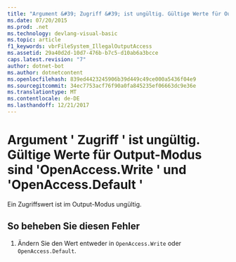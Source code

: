 ```yaml
---
title: "Argument &#39; Zugriff &#39; ist ungültig. Gültige Werte für Output-Modus sind &#39;OpenAccess.Write &#39; und &#39;OpenAccess.Default &#39;"
ms.date: 07/20/2015
ms.prod: .net
ms.technology: devlang-visual-basic
ms.topic: article
f1_keywords: vbrFileSystem_IllegalOutputAccess
ms.assetid: 29a40d2d-10d7-476b-b7c5-d10ab6a3bcce
caps.latest.revision: "7"
author: dotnet-bot
ms.author: dotnetcontent
ms.openlocfilehash: 839ed4423245906b39d449c49ce000a5436f04e9
ms.sourcegitcommit: 34ec7753acf76f90a0fa845235ef06663dc9e36e
ms.translationtype: MT
ms.contentlocale: de-DE
ms.lasthandoff: 12/21/2017
---
```

# <a name="argument-39access39-is-not-valid-valid-values-for-output-mode-are-39openaccesswrite39-and-39openaccessdefault39"></a>Argument &#39; Zugriff &#39; ist ungültig. Gültige Werte für Output-Modus sind &#39;OpenAccess.Write &#39; und &#39;OpenAccess.Default &#39;
Ein Zugriffswert ist im Output-Modus ungültig.  
  
## <a name="to-correct-this-error"></a>So beheben Sie diesen Fehler  
  
1.  Ändern Sie den Wert entweder in `OpenAccess.Write` oder `OpenAccess.Default`.
